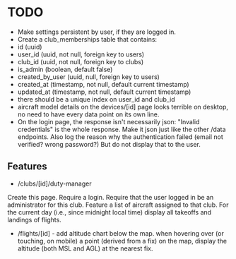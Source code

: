 # TODO

- Make settings persistent by user, if they are logged in.
- Create a club_memberships table that contains:
-   id (uuid)
-   user_id (uuid, not null, foreign key to users)
-   club_id (uuid, not null, foreign key to clubs)
-   is_admin (boolean, default false)
-   created_by_user (uuid, null, foreign key to users)
-   created_at (timestamp, not null, default current timestamp)
-   updated_at (timestamp, not null, default current timestamp)
-   there should be a unique index on user_id and club_id
- aircraft model details on the devices/[id] page looks terrible on desktop, no need to have every data point on its own line.
- On the login page, the response isn't necessarily json: "Invalid credentials" is the whole response. Make it json just like the other /data endpoints. Also log the reason why the authentication failed (email not verified? wrong password?) But do not display that to the user.

## Features

- /clubs/[id]/duty-manager

Create this page. Require a login. Require that the user logged in be an administrator for this club. Feature a list of aircraft assigned to that club. For the current day (i.e., since midnight local time) display all takeoffs and landings of flights.

- /flights/[id] - add altitude chart below the map. when hovering over (or touching, on mobile) a point (derived from a fix) on the map, display the altitude (both MSL and AGL) at the nearest fix.
